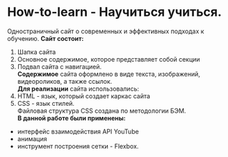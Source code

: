 # How-to-learn - Научиться учиться.  
Одностраничный сайт о современных и эффективных подходах к обучению.
**Сайт состоит:**
1. Шапка сайта
2. Основное содержимое, которое представляет собой секции
3. Подвал сайта с навигацией.  
**Содержимое** сайта оформлено в виде текста, изображений, видеороликов, а также ссылок.  
**Для реализации** сайта использовались:
1. HTML - язык, который создает каркас сайта
2. CSS - язык стилей.  
Файловая структура CSS создана по методологии БЭМ.  
**В данной работе были применены:**  
* интерфейс взаимодействия API YouTube
* анимация
* инструмент построения сетки - Flexbox.